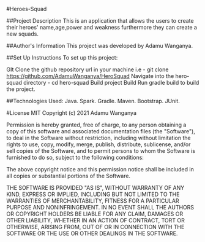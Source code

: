 #Heroes-Squad 

##Project Description
This is an application that allows the users to create their heroes' name,age,power and weakness furthermore they can create a new squads.

##Author's Information
This project was developed by Adamu Wanganya.

##Set Up Instructions
To set up this project:

GIt Clone the github repository url in your machine i.e - git clone https://github.com/AdamuWanganya/HeroSquad
Navigate into the hero-squad directory - cd hero-squad
Build project
Build
Run gradle build to build the project.

##Technologies Used:
Java.
Spark.
Gradle.
Maven.
Bootstrap.
JUnit.

#License
MIT Copyright (c) 2021 Adamu Wanganya

Permission is hereby granted, free of charge, to any person obtaining a copy of this software and associated documentation files (the "Software"), to deal in the Software without restriction, including without limitation the rights to use, copy, modify, merge, publish, distribute, sublicense, and/or sell copies of the Software, and to permit persons to whom the Software is furnished to do so, subject to the following conditions:

The above copyright notice and this permission notice shall be included in all copies or substantial portions of the Software.

THE SOFTWARE IS PROVIDED "AS IS", WITHOUT WARRANTY OF ANY KIND, EXPRESS OR IMPLIED, INCLUDING BUT NOT LIMITED TO THE WARRANTIES OF MERCHANTABILITY, FITNESS FOR A PARTICULAR PURPOSE AND NONINFRINGEMENT. IN NO EVENT SHALL THE AUTHORS OR COPYRIGHT HOLDERS BE LIABLE FOR ANY CLAIM, DAMAGES OR OTHER LIABILITY, WHETHER IN AN ACTION OF CONTRACT, TORT OR OTHERWISE, ARISING FROM, OUT OF OR IN CONNECTION WITH THE SOFTWARE OR THE USE OR OTHER DEALINGS IN THE SOFTWARE.